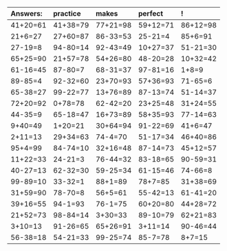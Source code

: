 | Answers: | practice | makes | perfect | ! |
| :--- | :--- | :--- | :--- | :--- |
| 41+20=61 | 41+38=79 | 77+21=98 | 59+12=71 | 86+12=98 | 
| 21+6=27 | 27+60=87 | 86-33=53 | 25-21=4 | 85+6=91 | 
| 27-19=8 | 94-80=14 | 92-43=49 | 10+27=37 | 51-21=30 | 
| 65+25=90 | 21+57=78 | 54+26=80 | 48-20=28 | 10+32=42 | 
| 61-16=45 | 87-80=7 | 68-31=37 | 97-81=16 | 1+8=9 | 
| 89-85=4 | 92-32=60 | 23+70=93 | 57+36=93 | 71-65=6 | 
| 65-38=27 | 99-22=77 | 13+76=89 | 87-13=74 | 51-14=37 | 
| 72+20=92 | 0+78=78 | 62-42=20 | 23+25=48 | 31+24=55 | 
| 44-35=9 | 65-18=47 | 16+73=89 | 58+35=93 | 77-14=63 | 
| 9+40=49 | 1+20=21 | 30+64=94 | 91-22=69 | 41+6=47 | 
| 2+11=13 | 29+34=63 | 74-4=70 | 51-17=34 | 46+40=86 | 
| 95+4=99 | 84-74=10 | 32+16=48 | 87-14=73 | 45+12=57 | 
| 11+22=33 | 24-21=3 | 76-44=32 | 83-18=65 | 90-59=31 | 
| 40-27=13 | 62-32=30 | 59-25=34 | 61-15=46 | 74-66=8 | 
| 99-89=10 | 33-32=1 | 88+1=89 | 78+7=85 | 31+38=69 | 
| 31+59=90 | 78-70=8 | 56+5=61 | 55-42=13 | 61-41=20 | 
| 39+16=55 | 94-1=93 | 76-1=75 | 60+20=80 | 44+28=72 | 
| 21+52=73 | 98-84=14 | 3+30=33 | 89-10=79 | 62+21=83 | 
| 3+10=13 | 91-26=65 | 65+26=91 | 3+11=14 | 90-46=44 | 
| 56-38=18 | 54-21=33 | 99-25=74 | 85-7=78 | 8+7=15 | 
